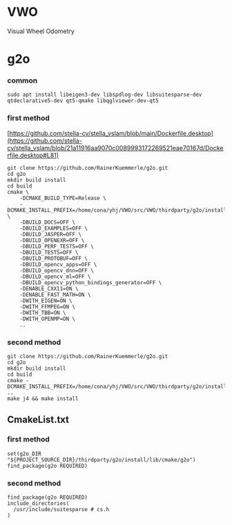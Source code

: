# VWO
Visual Wheel Odometry

# g2o
### common
```
sudo apt install libeigen3-dev libspdlog-dev libsuitesparse-dev qtdeclarative5-dev qt5-qmake libqglviewer-dev-qt5
```
### first method
[https://github.com/stella-cv/stella_vslam/blob/main/Dockerfile.desktop](https://github.com/stella-cv/stella_vslam/blob/21a11916aa9070c0089993172269521eae70167d/Dockerfile.desktop#L81)
```
git clone https://github.com/RainerKuemmerle/g2o.git
cd g2o
mkdir build install
cd build
cmake \
    -DCMAKE_BUILD_TYPE=Release \
    -DCMAKE_INSTALL_PREFIX=/home/cona/yhj/VWO/src/VWO/thirdparty/g2o/install \
    -DBUILD_DOCS=OFF \
    -DBUILD_EXAMPLES=OFF \
    -DBUILD_JASPER=OFF \
    -DBUILD_OPENEXR=OFF \
    -DBUILD_PERF_TESTS=OFF \
    -DBUILD_TESTS=OFF \
    -DBUILD_PROTOBUF=OFF \
    -DBUILD_opencv_apps=OFF \
    -DBUILD_opencv_dnn=OFF \
    -DBUILD_opencv_ml=OFF \
    -DBUILD_opencv_python_bindings_generator=OFF \
    -DENABLE_CXX11=ON \
    -DENABLE_FAST_MATH=ON \
    -DWITH_EIGEN=ON \
    -DWITH_FFMPEG=ON \
    -DWITH_TBB=ON \
    -DWITH_OPENMP=ON \
    ..
```
### second method
```
git clone https://github.com/RainerKuemmerle/g2o.git
cd g2o
mkdir build install
cd build
cmake -DCMAKE_INSTALL_PREFIX=/home/cona/yhj/VWO/src/VWO/thirdparty/g2o/install ..
make j4 && make install
```

## CmakeList.txt
### first method
```
set(g2o_DIR "${PROJECT_SOURCE_DIR}/thirdparty/g2o/install/lib/cmake/g2o")
find_package(g2o REQUIRED)
```
### second method
```
find_package(g2o REQUIRED)
include_directories(
  /usr/include/suitesparse # cs.h
)
```
